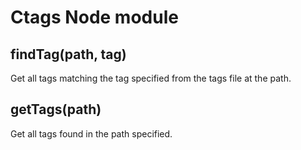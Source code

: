 # Ctags Node module

## findTag(path, tag)

Get all tags matching the tag specified from the tags file at the path.

## getTags(path)

Get all tags found in the path specified.
